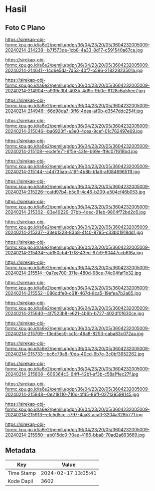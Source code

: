 # Hasil

## Foto C Plano

https://sirekap-obj-formc.kpu.go.id/a6e2/pemilu/pdpr/36/04/23/20/05/3604232005009-20240214-214238--b71573de-1cb8-4a33-8d17-c591540a67ca.jpg

https://sirekap-obj-formc.kpu.go.id/a6e2/pemilu/pdpr/36/04/23/20/05/3604232005009-20240214-214641--14d6e5da-7d53-40f7-b596-21822823501a.jpg

https://sirekap-obj-formc.kpu.go.id/a6e2/pemilu/pdpr/36/04/23/20/05/3604232005009-20240214-214904--a939c3bf-403b-4d9c-9b0e-9128c6a55ee7.jpg

https://sirekap-obj-formc.kpu.go.id/a6e2/pemilu/pdpr/36/04/23/20/05/3604232005009-20240214-214946--66d98da7-3ff6-4dea-af0b-d3547ddc254f.jpg

https://sirekap-obj-formc.kpu.go.id/a6e2/pemilu/pdpr/36/04/23/20/05/3604232005009-20240214-215046--ba6923f1-e3e0-4cea-9cef-01c762497e69.jpg

https://sirekap-obj-formc.kpu.go.id/a6e2/pemilu/pdpr/36/04/23/20/05/3604232005009-20240214-215108--ecdefe71-6f5e-43fe-b69e-ff9c07f618bd.jpg

https://sirekap-obj-formc.kpu.go.id/a6e2/pemilu/pdpr/36/04/23/20/05/3604232005009-20240214-215144--c4d735ab-419f-4b8b-b1a6-af084696511f.jpg

https://sirekap-obj-formc.kpu.go.id/a6e2/pemilu/pdpr/36/04/23/20/05/3604232005009-20240214-215226--cafd97b4-b5d9-4c46-b209-a504cf46b053.jpg

https://sirekap-obj-formc.kpu.go.id/a6e2/pemilu/pdpr/36/04/23/20/05/3604232005009-20240214-215302--83e49229-07bb-4dec-91eb-9804f72bd2c6.jpg

https://sirekap-obj-formc.kpu.go.id/a6e2/pemilu/pdpr/36/04/23/20/05/3604232005009-20240214-215337--33eb1328-83b8-4f40-8795-c33b01918dd1.jpg

https://sirekap-obj-formc.kpu.go.id/a6e2/pemilu/pdpr/36/04/23/20/05/3604232005009-20240214-215434--ab150cb4-17f8-43ed-97c9-90447ccb6f6a.jpg

https://sirekap-obj-formc.kpu.go.id/a6e2/pemilu/pdpr/36/04/23/20/05/3604232005009-20240214-215514--0a7ee700-37fe-480d-98ce-74c04faf1b32.jpg

https://sirekap-obj-formc.kpu.go.id/a6e2/pemilu/pdpr/36/04/23/20/05/3604232005009-20240214-215552--086ddfe8-c61f-467d-8ca5-19efea7b2a65.jpg

https://sirekap-obj-formc.kpu.go.id/a6e2/pemilu/pdpr/36/04/23/20/05/3604232005009-20240214-215640--4f7523b8-e621-4b6b-b727-402df0f630ce.jpg

https://sirekap-obj-formc.kpu.go.id/a6e2/pemilu/pdpr/36/04/23/20/05/3604232005009-20240214-215709--f3ed5ec9-cc1c-46a8-8253-caba83c072aa.jpg

https://sirekap-obj-formc.kpu.go.id/a6e2/pemilu/pdpr/36/04/23/20/05/3604232005009-20240214-215733--bc6c79a8-f0da-40cd-9b7e-3c0bf3952262.jpg

https://sirekap-obj-formc.kpu.go.id/a6e2/pemilu/pdpr/36/04/23/20/05/3604232005009-20240214-215808--606364c3-64ff-42b1-af3b-c58a1ffec27f.jpg

https://sirekap-obj-formc.kpu.go.id/a6e2/pemilu/pdpr/36/04/23/20/05/3604232005009-20240214-215848--0e218110-710c-4f45-86ff-027139598145.jpg

https://sirekap-obj-formc.kpu.go.id/a6e2/pemilu/pdpr/36/04/23/20/05/3604232005009-20240214-215913--efc5d5cc-c797-4aa3-aca0-3204a328b771.jpg

https://sirekap-obj-formc.kpu.go.id/a6e2/pemilu/pdpr/36/04/23/20/05/3604232005009-20240214-215950--ab015dc0-70ae-4166-bba8-70ad2a693669.jpg


## Metadata

| Key        | Value               |
| ---------- | ------------------- |
| Time Stamp | 2024-02-17 13:05:41 |
| Kode Dapil | 3602                |



